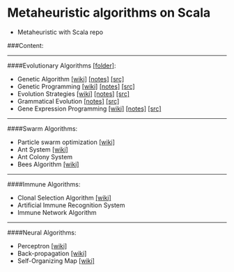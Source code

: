 Metaheuristic algorithms on Scala
=================================
+ Metaheuristic with Scala repo

###Content:

-------------------------------

####Evolutionary Algorithms [[folder]](http://github.com/immediatus/metaheuristic-algorithms/tree/master/evolutionary#evolutionary-algorithms):
* Genetic Algorithm [[wiki]](http://en.wikipedia.org/wiki/Genetic_algorithm "wikipedia") [[notes]](http://github.com/immediatus/metaheuristic-algorithms/tree/master/evolutionary#genetic-algorithm) [[src]](http://github.com/immediatus/metaheuristic-algorithms/tree/master/evolutionary/src/main/scala/genetic)
* Genetic Programming [[wiki]](http://en.wikipedia.org/wiki/Genetic_programming "wikipedia") [[notes]](http://github.com/immediatus/metaheuristic-algorithms/tree/master/evolutionary#genetic-programming) [[src]](http://github.com/immediatus/metaheuristic-algorithms/tree/master/evolutionary/src/main/scala/geneticProgramming)
* Evolution Strategies [[wiki]](http://en.wikipedia.org/wiki/Evolution_strategy "wikipedia") [[notes]](http://github.com/immediatus/metaheuristic-algorithms/tree/master/evolutionary#evolution-strategies) [[src]](http://github.com/immediatus/metaheuristic-algorithms/tree/master/evolutionary/src/main/scala/evolutionStrategies)
* Grammatical Evolution [[notes]](http://github.com/immediatus/metaheuristic-algorithms/tree/master/evolutionary#grammatical-evolution) [[src]](http://github.com/immediatus/metaheuristic-algorithms/tree/master/evolutionary/src/main/scala/gramaticalEvolution)
* Gene Expression Programming [[wiki]](http://en.wikipedia.org/wiki/Gene_expression_programming "wikipedia") [[notes]](http://github.com/immediatus/metaheuristic-algorithms/tree/master/evolutionary#gene-expression-programming) [[src]](http://github.com/immediatus/metaheuristic-algorithms/tree/master/evolutionary/src/main/scala/geneExpressionProgramming)

-------------------------------

####Swarm Algorithms:
* Particle swarm optimization [[wiki]](http://en.wikipedia.org/wiki/Particle_swarm_optimization "wikipedia")
* Ant System [[wiki]](http://en.wikipedia.org/wiki/Ant_colony_optimization "wikipedia")
* Ant Colony System
* Bees Algorithm [[wiki]](http://en.wikipedia.org/wiki/Bees_algorithm "wikipedia")

-------------------------------

####Immune Algorithms:
* Clonal Selection Algorithm [[wiki]](http://en.wikipedia.org/wiki/Clonal_Selection_Algorithm "wikipedia")
* Artificial Immune Recognition System
* Immune Network Algorithm

-------------------------------

####Neural Algorithms:
* Perceptron [[wiki]](http://en.wikipedia.org/wiki/Perceptron "wikipedia")
* Back-propagation [[wiki]](http://en.wikipedia.org/wiki/Backpropagation "wikipedia")
* Self-Organizing Map [[wiki]](http://en.wikipedia.org/wiki/Self-organizing_map "wikipedia")
